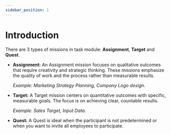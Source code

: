 ```yaml
---
sidebar_position: 1
---
```


# Introduction

There are 3 types of missions in task module: **Assignment**, **Target** and **Quest**.

- **Assignment:**
  An Assignment mission focuses on qualitative outcomes that require creativity and strategic thinking. These missions emphasize the quality of work and the process rather than measurable results.

  *Example: Marketing Strategy Planning, Company Logo design.*

- **Target:**
  A Target mission centers on quantitative outcomes with specific, measurable goals. The focus is on achieving clear, countable results.

  *Example: Sales Target, Input Data.*

- **Quest:**
  A Quest is ideal when the participant is not predetermined or when you want to invite all employees to participate.
